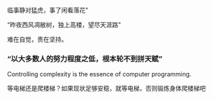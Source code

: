 临事静对猛虎，事了闲看落花”

“昨夜西风凋敝树，独上高楼，望尽天涯路”

难在自觉，贵在坚持。

### “以大多数人的努力程度之低，根本轮不到拼天赋”

Controlling complexity is the essence of computer programming.

等电梯还是爬楼梯？如果现状足够安稳，就等电梯，否则锻炼身体爬楼梯吧
